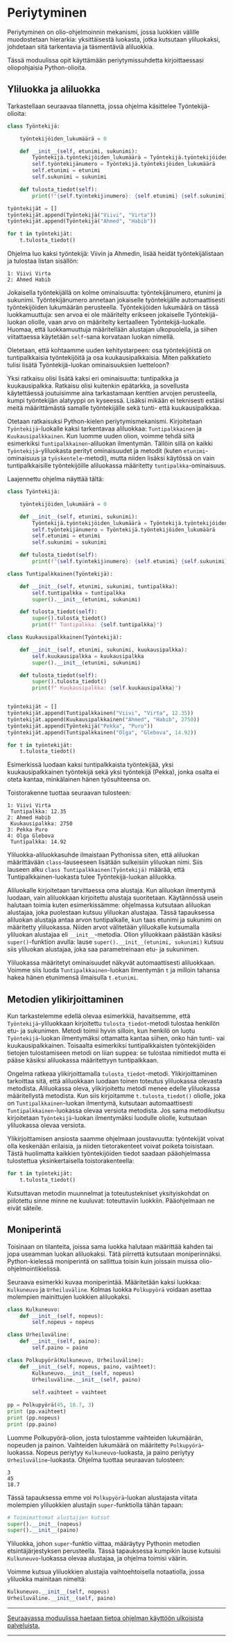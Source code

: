 # Periytyminen

Periytyminen on olio-ohjelmoinnin mekanismi, jossa luokkien välille muodostetaan hierarkia: yksittäisestä luokasta, jotka kutsutaan yliluokaksi, johdetaan sitä tarkentavia ja täsmentäviä aliluokkia.

Tässä moduulissa opit käyttämään periytymissuhdetta kirjoittaessasi oliopohjaisia Python-olioita.

## Yliluokka ja aliluokka

Tarkastellaan seuraavaa tilannetta, jossa ohjelma käsittelee Työntekijä-olioita:

```python
class Työntekijä:

    työntekijöiden_lukumäärä = 0

    def __init__(self, etunimi, sukunimi):
        Työntekijä.työntekijöiden_lukumäärä = Työntekijä.työntekijöiden_lukumäärä + 1
        self.työntekijänumero = Työntekijä.työntekijöiden_lukumäärä
        self.etunimi = etunimi
        self.sukunimi = sukunimi

    def tulosta_tiedot(self):
        print(f"{self.työntekijänumero}: {self.etunimi} {self.sukunimi}")

työntekijät = []
työntekijät.append(Työntekijä("Viivi", "Virta"))
työntekijät.append(Työntekijä("Ahmed", "Habib"))

for t in työntekijät:
    t.tulosta_tiedot()
```

Ohjelma luo kaksi työntekijä: Viivin ja Ahmedin, lisää heidät työntekijälistaan ja tulostaa listan sisällön:

``` monospace
1: Viivi Virta
2: Ahmed Habib
```

Jokaisella työntekijällä on kolme ominaisuutta: työntekijänumero, etunimi ja sukunimi. Työntekijänumero annetaan jokaiselle työntekijälle automaattisesti työntekijöiden lukumäärän perusteella. Työntekijöiden lukumäärä on tässä luokkamuuttuja: sen arvoa ei ole määritelty erikseen jokaiselle Työntekijä-luokan oliolle, vaan arvo on määritelty kertaalleen Työntekijä-luokalle. Huomaa, että luokkamuuttuja määritellään alustajan ulkopuolella, ja siihen viitattaessa käytetään `self`-sana korvataan luokan nimellä.

Oletetaan, että kohtaamme uuden kehitystarpeen: osa työntekijöistä on tuntipalkkaisia työntekijöitä ja osa kuukausipalkkaisia. Miten palkkatieto tulisi lisätä Työntekijä-luokan ominaisuuksien luetteloon?

Yksi ratkaisu olisi lisätä kaksi eri ominaisuutta: tuntipalkka ja kuukausipalkka. Ratkaisu olisi kuitenkin epätarkka, ja sovellusta käytettäessä joutuisimme aina tarkastamaan kenttien arvojen perusteella, kumpi työntekijän alatyyppi on kyseessä. Lisäksi mikään ei teknisesti estäisi meitä määrittämästä samalle työntekijälle sekä tunti- että kuukausipalkkaa.

Otetaan ratkaisuksi Python-kielen periytymismekanismi. Kirjoitetaan `Työntekijä`-luokalle kaksi tarkentavaa aliluokkaa: `Tuntipalkkainen` ja `Kuukausipalkkainen`. Kun luomme uuden olion, voimme tehdä siitä esimerkiksi `Tuntipalkkainen`-aliluokan ilmentymän. Tällöin sillä on kaikki `Työntekijä`-yliluokasta perityt ominaisuudet ja metodit (kuten `etunimi`-ominaisuus ja `työskentele`-metodi), mutta niiden lisäksi käytössä on vain tuntipalkkaisille työntekijöille aliluokassa määritetty
`tuntipalkka`-ominaisuus.

Laajennettu ohjelma näyttää tältä:

```python
class Työntekijä:

    työntekijöiden_lukumäärä = 0

    def __init__(self, etunimi, sukunimi):
        Työntekijä.työntekijöiden_lukumäärä = Työntekijä.työntekijöiden_lukumäärä + 1
        self.työntekijänumero = Työntekijä.työntekijöiden_lukumäärä
        self.etunimi = etunimi
        self.sukunimi = sukunimi

    def tulosta_tiedot(self):
        print(f"{self.työntekijänumero}: {self.etunimi} {self.sukunimi}")

class Tuntipalkkainen(Työntekijä):

    def __init__(self, etunimi, sukunimi, tuntipalkka):
        self.tuntipalkka = tuntipalkka
        super().__init__(etunimi, sukunimi)

    def tulosta_tiedot(self):
        super().tulosta_tiedot()
        print(f" Tuntipalkka: {self.tuntipalkka}")

class Kuukausipalkkainen(Työntekijä):

    def __init__(self, etunimi, sukunimi, kuukausipalkka):
        self.kuukausipalkka = kuukausipalkka
        super().__init__(etunimi, sukunimi)

    def tulosta_tiedot(self):
        super().tulosta_tiedot()
        print(f" Kuukausipalkka: {self.kuukausipalkka}")


työntekijät = []
työntekijät.append(Tuntipalkkainen("Viivi", "Virta", 12.35))
työntekijät.append(Kuukausipalkkainen("Ahmed", "Habib", 2750))
työntekijät.append(Työntekijä("Pekka", "Puro"))
työntekijät.append(Tuntipalkkainen("Olga", "Glebova", 14.92))

for t in työntekijät:
    t.tulosta_tiedot()
```

Esimerkissä luodaan kaksi tuntipalkkaista työntekijää, yksi kuukausipalkkainen työntekijä sekä yksi työntekijä (Pekka), jonka osalta ei oteta kantaa, minkälainen hänen työsuhteensa on.

Toistorakenne tuottaa seuraavan tulosteen:

```monospace
1: Viivi Virta
 Tuntipalkka: 12.35
2: Ahmed Habib
 Kuukausipalkka: 2750
3: Pekka Puro
4: Olga Glebova
 Tuntipalkka: 14.92
```

Yliluokka-aliluokkasuhde ilmaistaan Pythonissa siten, että aliluokan määrittävään `class`-lauseeseen lisätään sulkeisiin yliluokan nimi. Siis lauseen alku `class Tuntipalkkainen(Työntekijä)` määrää, että Tuntipalkkainen-luokasta tulee Työntekijä-luokan aliluokka.

Aliluokalle kirjoitetaan tarvittaessa oma alustaja. Kun aliluokan ilmentymä luodaan, vain aliluokkaan kirjoitettu alustaja suoritetaan. Käytännössä usein halutaan toimia kuten esimerkissämme: ohjelmassa kutsutaan aliluokan alustajaa, joka puolestaan kutsuu yliluokan alustajaa. Tässä tapauksessa aliluokan alustaja antaa arvon tuntipalkalle, kun taas etunimi ja sukunimi on määritetty yliluokassa. Niiden arvot välitetään yliluokalle kutsumalla yliluokan alustajaa eli `__init__`-metodia. Olion yliluokkaan päästään käsiksi `super()`-funktion avulla: lause `super().__init__(etunimi, sukunimi)` kutsuu siis yliluokan alustajaa, joka saa parametreinaan etu- ja sukunimen.

Yliluokassa määritetyt ominaisuudet näkyvät automaattisesti aliluokkaan. Voimme siis luoda `Tuntipalkkainen`-luokan ilmentymän `t` ja milloin tahansa hakea hänen etunimensä ilmaisulla `t.etunimi`.

## Metodien ylikirjoittaminen

Kun tarkastelemme edellä olevaa esimerkkiä, havaitsemme, että `Työntekijä`-yliluokkaan kirjoitettu `tulosta_tiedot`-metodi tulostaa henkilön etu- ja sukunimen. Metodi toimii hyvin silloin, kun henkilö on luotu `Työntekijä`-luokan ilmentymäksi ottamatta kantaa siihen, onko hän tunti- vai kuukausipalkkainen. Toisaalta esimerkiksi tuntipalkkaisten työntekijöiden tietojen tulostamiseen metodi on liian suppea: se tulostaa nimitiedot mutta ei pääse käsiksi aliluokassa määritettyyn tuntipalkkaan.

Ongelma ratkeaa ylikirjoittamalla `tulosta_tiedot`-metodi. Ylikirjoittaminen tarkoittaa sitä, että aliluokkaan luodaan toinen toteutus yliluokassa olevasta metodista. Aliluokassa oleva, ylikirjoitettu metodi menee edelle yliluokassa määritellystä metodista. Kun siis kirjoitamme `t.tulosta_tiedot()` oliolle, joka on `Tuntipalkkainen`-luokan ilmentymä, kutsutaan automaattisesti `Tuntipalkkainen`-luokassa olevaa versiota metodista. Jos sama metodikutsu kirjoitetaan `Työntekijä`-luokan ilmentymäksi luodulle oliolle, kutsutaan yliluokassa olevaa versiota.

Ylikirjoittamisen ansiosta saamme ohjelmaan joustavuutta: työntekijät voivat olla keskenään erilaisia, ja niiden tietorakenteet voivat poiketa toisistaan. Tästä huolimatta kaikkien työntekijöiden tiedot saadaan pääohjelmassa tulostettua yksinkertaisella toistorakenteella:

```python
for t in työntekijät:
    t.tulosta_tiedot()
```

Kutsuttavan metodin muunnelmat ja toteutustekniset yksityiskohdat on piilotettu sinne minne ne kuuluvat: toteuttaviin luokkiin. Pääohjelmaan ne eivät säteile.

## Moniperintä

Toisinaan on tilanteita, joissa sama luokka halutaan määrittää kahden tai jopa useamman luokan aliluokaksi. Tätä piirrettä kutsutaan moniperinnäksi. Python-kielessä moniperintä on sallittua toisin kuin joissain muissa olio-ohjelmointikielissä.

Seuraava esimerkki kuvaa moniperintää. Määritetään kaksi luokkaa: `Kulkuneuvo` ja `Urheiluväline`. Kolmas luokka `Polkupyörä` voidaan asettaa molempien mainittujen luokkien aliluokaksi.

```python
class Kulkuneuvo:
    def __init__(self, nopeus):
        self.nopeus = nopeus

class Urheiluväline:
    def __init__(self, paino):
        self.paino = paino

class Polkupyörä(Kulkuneuvo, Urheiluväline):
    def __init__(self, nopeus, paino, vaihteet):
        Kulkuneuvo.__init__(self, nopeus)
        Urheiluväline.__init__(self, paino)
        
        self.vaihteet = vaihteet

pp = Polkupyörä(45, 18.7, 3)
print (pp.vaihteet)
print (pp.nopeus)
print (pp.paino)
```

Luomme Polkupyörä-olion, josta tulostamme vaihteiden lukumäärän, nopeuden ja painon. Vaihteiden lukumäärä on määritetty `Polkupyörä`-luokassa. Nopeus periytyy `Kulkuneuvo`-luokasta, ja paino periytyy `Urheiluväline`-luokasta. Ohjelma tuottaa seuraavan tulosteen:

```monospace
3
45
18.7
```

Tässä tapauksessa emme voi `Polkupyörä`-luokan alustajasta viitata molempien yliluokkien alustajin `super`-funktiolla tähän tapaan:

```python
# Toimimattomat alustajien kutsut
super().__init__(nopeus)
super().__init__(paino)
```

Yliluokka, johon `super`-funktio viittaa, määräytyy Pythonin metodien etsintäjärjestyksen perusteella. Tässä tapauksessa kumpikin lause kutsuisi `Kulkuneuvo`-luokassa olevaa alustajaa, ja ohjelma toimisi väärin.

Voimme kutsua yliluokkien alustajia vaihtoehtoisella notaatiolla, jossa yliluokka mainitaan nimeltä:

```python
Kulkuneuvo.__init__(self, nopeus)
Urheiluväline.__init__(self, paino)
```

---

[Seuraavassa moduulissa haetaan tietoa ohjelman käyttöön ulkoisista palveluista.](12_Ulkoisen_rajapinnan_käyttö.md)

---
